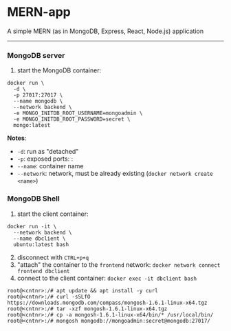 # MERN-app
A simple MERN (as in MongoDB, Express, React, Node.js) application

----

### MongoDB server
1. start the MongoDB container:
```
docker run \
  -d \
  -p 27017:27017 \
  --name mongodb \
  --network backend \
  -e MONGO_INITDB_ROOT_USERNAME=mongoadmin \
  -e MONGO_INITDB_ROOT_PASSWORD=secret \
  mongo:latest
```

**Notes**:
- `-d`: run as "detached"
- `-p`: exposed ports: <outside>:<inside>
- `--name`: container name
- `--network`: network, must be already existing (`docker network create <name>`)

### MongoDB Shell
1. start the client container:
```
docker run -it \
  --network backend \
  --name dbclient \
  ubuntu:latest bash
```
2. disconnect with `CTRL+p+q`
3. "attach" the container to the `frontend` network:
`docker network connect frontend dbclient`
4. connect to the client container:
`docker exec -it dbclient bash`

```
root@<cntnr>:/# apt update && apt install -y curl
root@<cntnr>:/# curl -sSLfO https://downloads.mongodb.com/compass/mongosh-1.6.1-linux-x64.tgz
root@<cntnr>:/# tar -xzf mongosh-1.6.1-linux-x64.tgz
root@<cntnr>:/# cp -a mongosh-1.6.1-linux-x64/bin/* /usr/local/bin/
root@<cntnr>:/# mongosh mongodb://mongoadmin:secret@mongodb:27017/
```

